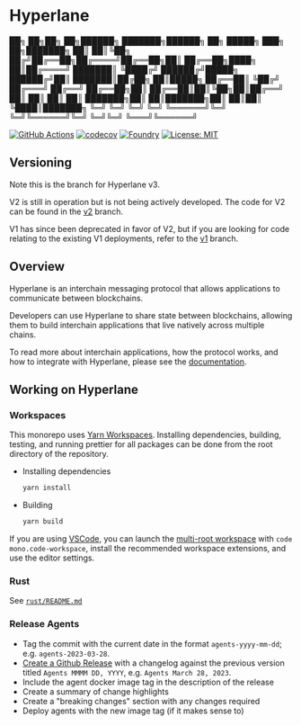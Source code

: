 # Hyperlane

██╗  ██╗██╗   ██╗██████╗ ███████╗██████╗ ██╗      █████╗ ███╗   ██╗███████╗
██║  ██║╚██╗ ██╔╝██╔══██╗██╔════╝██╔══██╗██║     ██╔══██╗████╗  ██║██╔════╝
███████║ ╚████╔╝ ██████╔╝█████╗  ██████╔╝██║     ███████║██╔██╗ ██║█████╗
██╔══██║  ╚██╔╝  ██╔═══╝ ██╔══╝  ██╔══██╗██║     ██╔══██║██║╚██╗██║██╔══╝
██║  ██║   ██║   ██║     ███████╗██║  ██║███████╗██║  ██║██║ ╚████║███████╗
╚═╝  ╚═╝   ╚═╝   ╚═╝     ╚══════╝╚═╝  ╚═╝╚══════╝╚═╝  ╚═╝╚═╝  ╚═══╝╚══════╝

[![GitHub Actions][gha-badge]][gha] [![codecov](https://codecov.io/gh/hyperlane-xyz/hyperlane-monorepo/branch/main/graph/badge.svg?token=APC7C3Q2GS)](https://codecov.io/gh/hyperlane-xyz/hyperlane-monorepo) [![Foundry][foundry-badge]][foundry] [![License: MIT][license-badge]][license]

[gha]: https://github.com/hyperlane-xyz/hyperlane-monorepo/actions
[gha-badge]: https://github.com/PaulRBerg/prb-math/actions/workflows/ci.yml/badge.svg
[codecov-badge]: https://img.shields.io/codecov/c/github/hyperlane-xyz/hyperlane-monorepo
[foundry]: https://getfoundry.sh/
[foundry-badge]: https://img.shields.io/badge/Built%20with-Foundry-FFDB1C.svg
[license]: https://www.apache.org/licenses/LICENSE-2.0
[license-badge]: https://img.shields.io/badge/License-Apache-blue.svg

## Versioning

Note this is the branch for Hyperlane v3.

V2 is still in operation but is not being actively developed. The code for V2 can be found in the [v2](https://github.com/hyperlane-xyz/hyperlane-monorepo/tree/v2) branch.

V1 has since been deprecated in favor of V2, but if you are looking for code relating to the existing V1 deployments, refer to the [v1](https://github.com/hyperlane-xyz/hyperlane-monorepo/tree/v1) branch.

## Overview

Hyperlane is an interchain messaging protocol that allows applications to communicate between blockchains.

Developers can use Hyperlane to share state between blockchains, allowing them to build interchain applications that live natively across multiple chains.

To read more about interchain applications, how the protocol works, and how to integrate with Hyperlane, please see the [documentation](https://docs.hyperlane.xyz).

## Working on Hyperlane

### Workspaces

This monorepo uses [Yarn Workspaces](https://yarnpkg.com/features/workspaces). Installing dependencies, building, testing, and running prettier for all packages can be done from the root directory of the repository.

- Installing dependencies

  ```bash
  yarn install
  ```

- Building

  ```bash
  yarn build
  ```

If you are using [VSCode](https://code.visualstudio.com/), you can launch the [multi-root workspace](https://code.visualstudio.com/docs/editor/multi-root-workspaces) with `code mono.code-workspace`, install the recommended workspace extensions, and use the editor settings.

### Rust

See [`rust/README.md`](rust/README.md)

### Release Agents

- Tag the commit with the current date in the format `agents-yyyy-mm-dd`; e.g. `agents-2023-03-28`.
- [Create a Github Release](https://github.com/hyperlane-xyz/hyperlane-monorepo/releases/new) with a changelog against the previous version titled `Agents MMMM DD, YYYY`, e.g. `Agents March 28, 2023`.
- Include the agent docker image tag in the description of the release
- Create a summary of change highlights
- Create a "breaking changes" section with any changes required
- Deploy agents with the new image tag (if it makes sense to)

